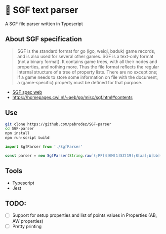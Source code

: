 # 📖 SGF text parser
A SGF file parser written in Typescript

## About SGF specification
> SGF is the standard format for go (igo, weiqi, baduk) game records, and is also used for several other games. SGF is a text-only format (not a binary format). It contains game trees, with all their nodes and properties, and nothing more. Thus the file format reflects the regular internal structure of a tree of property lists. There are no exceptions; if a game needs to store some information on file with the document, a (game-specific) property must be defined for that purpose. 
- [SGF spec web](https://www.red-bean.com/sgf/user_guide/index.html)
- https://homepages.cwi.nl/~aeb/go/misc/sgf.html#contents

## Use
```bash
git clone https://github.com/pabrodez/SGF-parser
cd SGF-parser
npm install
npm run-script build
```
```javascript
import SgfParser from './SgfParser'

const parser = new SgfParser(String.raw`(;FF[4]GM[1]SZ[19];B[aa];W[bb](;B[cc];W[dd];B[ad];W[bd])(;B[hh];W[hg]))`)
```

## Tools
- Typescript
- Jest

## TODO:

- [ ] Support for setup properties and list of points values in Properties (AB, AW properties)
- [ ] Pretty printing